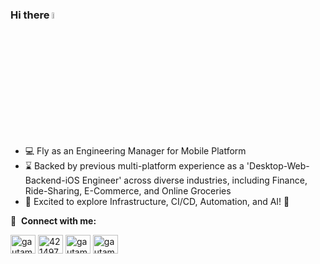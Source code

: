 ### Hi there <img src="https://media.giphy.com/media/hvRJCLFzcasrR4ia7z/giphy.gif" width="5%">
- 💻 Fly as an Engineering Manager for Mobile Platform
- ⌛️ Backed by previous multi-platform experience as a 'Desktop-Web-Backend-iOS Engineer' across diverse industries, including Finance, Ride-Sharing, E-Commerce, and Online Groceries
- 💬 Excited to explore Infrastructure, CI/CD, Automation, and AI! 🤖

🔗 &nbsp;**Connect with me:**
<p align="left">
<a target="_blank" rel="noopener noreferrer" href="https://www.linkedin.com/in/avendisianipar/"><img align="center" src="https://raw.githubusercontent.com/rahuldkjain/github-profile-readme-generator/master/src/images/icons/Social/linked-in-alt.svg" alt="gautamkrishnar" height="30" width="40" /></a>
<a target="_blank" rel="noopener noreferrer" href="https://stackoverflow.com/users/8329034/avendi-sianipar"><img align="center" src="https://raw.githubusercontent.com/rahuldkjain/github-profile-readme-generator/master/src/images/icons/Social/stack-overflow.svg" alt="4214976" height="30" width="40" /></a>
<a target="_blank" rel="noopener noreferrer" href="https://twitter.com/avendisianipar/"><img align="center" src="https://raw.githubusercontent.com/rahuldkjain/github-profile-readme-generator/master/src/images/icons/Social/twitter.svg" alt="gautamkrishnar" height="30" width="40" /></a>
<a target="_blank" rel="noopener noreferrer" href="https://www.instagram.com/avendi.sianipar/"><img align="center" src="https://raw.githubusercontent.com/rahuldkjain/github-profile-readme-generator/master/src/images/icons/Social/instagram.svg" alt="gautamkrishnar" height="30" width="40" /></a>
